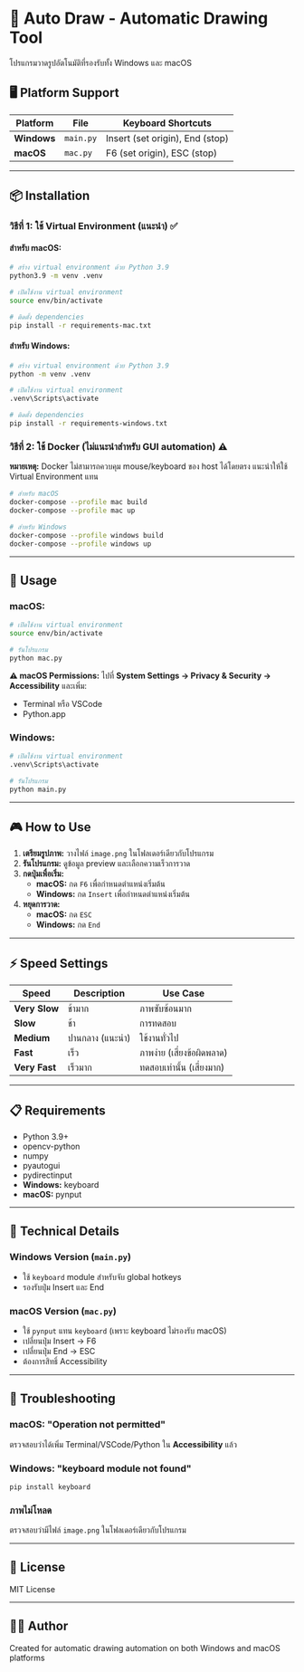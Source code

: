 # 🎨 Auto Draw - Automatic Drawing Tool

โปรแกรมวาดรูปอัตโนมัติที่รองรับทั้ง Windows และ macOS

## 🖥️ Platform Support

| Platform | File | Keyboard Shortcuts |
|----------|------|-------------------|
| **Windows** | `main.py` | Insert (set origin), End (stop) |
| **macOS** | `mac.py` | F6 (set origin), ESC (stop) |

---

## 📦 Installation

### วิธีที่ 1: ใช้ Virtual Environment (แนะนำ) ✅

#### สำหรับ macOS:
```bash
# สร้าง virtual environment ด้วย Python 3.9
python3.9 -m venv .venv

# เปิดใช้งาน virtual environment
source env/bin/activate

# ติดตั้ง dependencies
pip install -r requirements-mac.txt
```

#### สำหรับ Windows:
```bash
# สร้าง virtual environment ด้วย Python 3.9
python -m venv .venv

# เปิดใช้งาน virtual environment
.venv\Scripts\activate

# ติดตั้ง dependencies
pip install -r requirements-windows.txt
```

### วิธีที่ 2: ใช้ Docker (ไม่แนะนำสำหรับ GUI automation) ⚠️

**หมายเหตุ:** Docker ไม่สามารถควบคุม mouse/keyboard ของ host ได้โดยตรง แนะนำให้ใช้ Virtual Environment แทน

```bash
# สำหรับ macOS
docker-compose --profile mac build
docker-compose --profile mac up

# สำหรับ Windows
docker-compose --profile windows build
docker-compose --profile windows up
```

---

## 🚀 Usage

### macOS:
```bash
# เปิดใช้งาน virtual environment
source env/bin/activate

# รันโปรแกรม
python mac.py
```

**⚠️ macOS Permissions:**
ไปที่ **System Settings → Privacy & Security → Accessibility** และเพิ่ม:
- Terminal หรือ VSCode
- Python.app

### Windows:
```bash
# เปิดใช้งาน virtual environment
.venv\Scripts\activate

# รันโปรแกรม
python main.py
```

---

## 🎮 How to Use

1. **เตรียมรูปภาพ:** วางไฟล์ `image.png` ในโฟลเดอร์เดียวกับโปรแกรม
2. **รันโปรแกรม:** ดูข้อมูล preview และเลือกความเร็วการวาด
3. **กดปุ่มเพื่อเริ่ม:**
   - **macOS:** กด `F6` เพื่อกำหนดตำแหน่งเริ่มต้น
   - **Windows:** กด `Insert` เพื่อกำหนดตำแหน่งเริ่มต้น
4. **หยุดการวาด:**
   - **macOS:** กด `ESC`
   - **Windows:** กด `End`

---

## ⚡ Speed Settings

| Speed | Description | Use Case |
|-------|-------------|----------|
| **Very Slow** | ช้ามาก | ภาพซับซ้อนมาก |
| **Slow** | ช้า | การทดสอบ |
| **Medium** | ปานกลาง (แนะนำ) | ใช้งานทั่วไป |
| **Fast** | เร็ว | ภาพง่าย (เสี่ยงข้อผิดพลาด) |
| **Very Fast** | เร็วมาก | ทดสอบเท่านั้น (เสี่ยงมาก) |

---

## 📋 Requirements

- Python 3.9+
- opencv-python
- numpy
- pyautogui
- pydirectinput
- **Windows:** keyboard
- **macOS:** pynput

---

## 🔧 Technical Details

### Windows Version (`main.py`)
- ใช้ `keyboard` module สำหรับจับ global hotkeys
- รองรับปุ่ม Insert และ End

### macOS Version (`mac.py`)
- ใช้ `pynput` แทน `keyboard` (เพราะ keyboard ไม่รองรับ macOS)
- เปลี่ยนปุ่ม Insert → F6
- เปลี่ยนปุ่ม End → ESC
- ต้องการสิทธิ์ Accessibility

---

## 🐛 Troubleshooting

### macOS: "Operation not permitted"
ตรวจสอบว่าได้เพิ่ม Terminal/VSCode/Python ใน **Accessibility** แล้ว

### Windows: "keyboard module not found"
```bash
pip install keyboard
```

### ภาพไม่โหลด
ตรวจสอบว่ามีไฟล์ `image.png` ในโฟลเดอร์เดียวกับโปรแกรม

---

## 📝 License

MIT License

---

## 👨‍💻 Author

Created for automatic drawing automation on both Windows and macOS platforms




